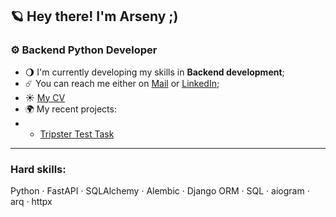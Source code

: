 ## 🪐 Hey there! I'm Arseny ;)

### ⚙️ Backend Python Developer

- 🌖 I'm currently developing my skills in **Backend development**;
- ☄️ You can reach me either on [Mail](mailto:arseny.loshakov@yandex.com) or [LinkedIn](https://www.linkedin.com/in/arseny-loshakov/);
- ☀️ [My CV](https://drive.google.com/file/d/175DtQDPqGS1bXLBXae3djN18TIno0eEA/view?usp=sharing)
- 🌍 My recent projects:
- - [Tripster Test Task](https://github.com/ar-russ/tripster-test)

<hr>

### Hard skills:
Python ·  FastAPI · SQLAlchemy · Alembic · Django ORM · SQL · aiogram · arq · httpx

<!--
**fireruss/fireruss** is a ✨ _special_ ✨ repository because its `README.md` (this file) appears on your GitHub profile.

Here are some ideas to get you started:

- 🔭 I’m currently working on ...
- 🌱 I’m currently learning ...
- 👯 I’m looking to collaborate on ...
- 🤔 I’m looking for help with ...
- 💬 Ask me about ...
- 📫 How to reach me: ...
- 😄 Pronouns: ...
- ⚡ Fun fact: ...
-->
